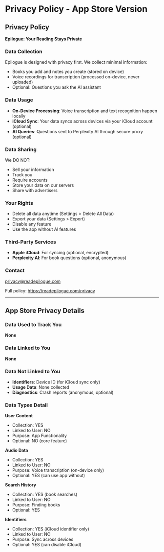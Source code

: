 # Privacy Policy - App Store Version

## Privacy Policy

**Epilogue: Your Reading Stays Private**

### Data Collection
Epilogue is designed with privacy first. We collect minimal information:
- Books you add and notes you create (stored on device)
- Voice recordings for transcription (processed on-device, never uploaded)
- Optional: Questions you ask the AI assistant

### Data Usage
- **On-Device Processing**: Voice transcription and text recognition happen locally
- **iCloud Sync**: Your data syncs across devices via your iCloud account (optional)
- **AI Queries**: Questions sent to Perplexity AI through secure proxy (optional)

### Data Sharing
We DO NOT:
- Sell your information
- Track you
- Require accounts
- Store your data on our servers
- Share with advertisers

### Your Rights
- Delete all data anytime (Settings > Delete All Data)
- Export your data (Settings > Export)
- Disable any feature
- Use the app without AI features

### Third-Party Services
- **Apple iCloud**: For syncing (optional, encrypted)
- **Perplexity AI**: For book questions (optional, anonymous)

### Contact
privacy@readepilogue.com

Full policy: https://readepilogue.com/privacy

---

## App Store Privacy Details

### Data Used to Track You
**None**

### Data Linked to You
**None**

### Data Not Linked to You
- **Identifiers**: Device ID (for iCloud sync only)
- **Usage Data**: None collected
- **Diagnostics**: Crash reports (anonymous, optional)

### Data Types Detail

**User Content**
- Collection: YES
- Linked to User: NO
- Purpose: App Functionality
- Optional: NO (core feature)

**Audio Data**
- Collection: YES
- Linked to User: NO
- Purpose: Voice transcription (on-device only)
- Optional: YES (can use app without)

**Search History**
- Collection: YES (book searches)
- Linked to User: NO
- Purpose: Finding books
- Optional: YES

**Identifiers**
- Collection: YES (iCloud identifier only)
- Linked to User: NO
- Purpose: Sync across devices
- Optional: YES (can disable iCloud)